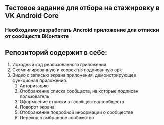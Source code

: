 ## Тестовое задание для отбора на стажировку в VK Android Core



### Необходимо разработать Android приложение для отписки от сообществ ВКонтакте 

## Репозиторий содержит в себе:

 1. Исходный код реализованного приложения
 2. Cкомпилированную и корректно подписанную apk
 3. Видео с записью экрана приложения, демонстрирующее функционал приложения:
    1. Авторизацию
    2. Отображение списка сообществ, на которые подписан пользователь
    3. Оформление отписки от сообщества/сообществ
    4. Поворот экрана
    5. Отображение подробной информации о сообществе
    6. Переход в выбранное сообщество
